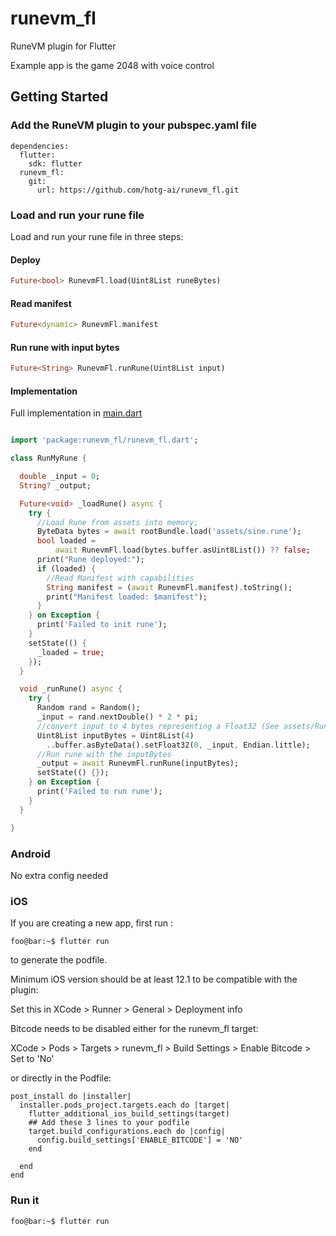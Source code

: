# runevm_fl
 RuneVM plugin for Flutter

 Example app is the game 2048 with voice control

## Getting Started

### Add the RuneVM plugin to your pubspec.yaml file

```
dependencies:
  flutter:
    sdk: flutter
  runevm_fl:
    git:
      url: https://github.com/hotg-ai/runevm_fl.git 

```

### Load and run your rune file

Load and run your rune file in three steps:

#### Deploy
```dart
Future<bool> RunevmFl.load(Uint8List runeBytes)
```
#### Read manifest
```dart
Future<dynamic> RunevmFl.manifest
```
#### Run rune with input bytes
```dart
Future<String> RunevmFl.runRune(Uint8List input)
```

#### Implementation

Full implementation in [main.dart](example/lib/main.dart)

```dart

import 'package:runevm_fl/runevm_fl.dart';

class RunMyRune {

  double _input = 0;
  String? _output;

  Future<void> _loadRune() async {
    try {
      //Load Rune from assets into memory;
      ByteData bytes = await rootBundle.load('assets/sine.rune');
      bool loaded =
          await RunevmFl.load(bytes.buffer.asUint8List()) ?? false;
      print("Rune deployed:");
      if (loaded) {
        //Read Manifest with capabilities
        String manifest = (await RunevmFl.manifest).toString();
        print("Manifest loaded: $manifest");
      }
    } on Exception {
      print('Failed to init rune');
    }
    setState(() {
      _loaded = true;
    });
  }

  void _runRune() async {
    try {
      Random rand = Random();
      _input = rand.nextDouble() * 2 * pi;
      //convert input to 4 bytes representing a Float32 (See assets/Runefile)
      Uint8List inputBytes = Uint8List(4)
        ..buffer.asByteData().setFloat32(0, _input, Endian.little);
      //Run rune with the inputBytes
      _output = await RunevmFl.runRune(inputBytes);
      setState(() {});
    } on Exception {
      print('Failed to run rune');
    }
  }

}

```

### Android

No extra config needed

### iOS

If you are creating a new app, first run :
```console
foo@bar:~$ flutter run
```
to generate the podfile.

Minimum iOS version should be at least 12.1 to be compatible with the plugin:

Set this in XCode > Runner > General > Deployment info


Bitcode needs to be disabled either for the runevm_fl target:

XCode > Pods > Targets > runevm_fl > Build Settings > Enable Bitcode > Set to 'No'

or directly in the Podfile:

```
post_install do |installer|
  installer.pods_project.targets.each do |target|
    flutter_additional_ios_build_settings(target)
    ## Add these 3 lines to your podfile
    target.build_configurations.each do |config|
      config.build_settings['ENABLE_BITCODE'] = 'NO'
    end
    
  end
end
```

### Run it 

```console
foo@bar:~$ flutter run
```